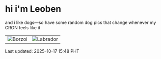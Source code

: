 # hi i'm Leoben

and i like dogs—so have some random dog pics that change whenever my CRON feels like it

|  |  |
|--------|----------|
| ![Borzoi](https://random-dog-vercel.vercel.app/api/random-borzoi?v=1760687296) | ![Labrador](https://random-dog-vercel.vercel.app/api/random-labrador?v=1760687296) |

Last updated: 2025-10-17 15:48 PHT
